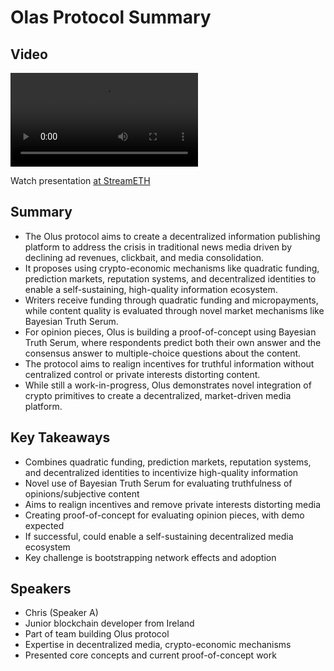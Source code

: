 # Olas Protocol Summary

## Video
<video controls>
<source src="https://vod-cdn.lp-playback.studio/raw/jxf4iblf6wlsyor6526t4tcmtmqa/catalyst-vod-com/hls/c9cb0znqgmymz0df/index.m3u8" type="application/x-mpegURL">
  Your browser does not support the video tag.
</video>

Watch presentation [at StreamETH](https://streameth.org/edge_city/watch?session=670f9f0950c4a85480e60eb7)

## Summary
- The Olus protocol aims to create a decentralized information publishing platform to address the crisis in traditional news media driven by declining ad revenues, clickbait, and media consolidation.
- It proposes using crypto-economic mechanisms like quadratic funding, prediction markets, reputation systems, and decentralized identities to enable a self-sustaining, high-quality information ecosystem.
- Writers receive funding through quadratic funding and micropayments, while content quality is evaluated through novel market mechanisms like Bayesian Truth Serum.
- For opinion pieces, Olus is building a proof-of-concept using Bayesian Truth Serum, where respondents predict both their own answer and the consensus answer to multiple-choice questions about the content.
- The protocol aims to realign incentives for truthful information without centralized control or private interests distorting content.
- While still a work-in-progress, Olus demonstrates novel integration of crypto primitives to create a decentralized, market-driven media platform.

## Key Takeaways
- Combines quadratic funding, prediction markets, reputation systems, and decentralized identities to incentivize high-quality information
- Novel use of Bayesian Truth Serum for evaluating truthfulness of opinions/subjective content
- Aims to realign incentives and remove private interests distorting media
- Creating proof-of-concept for evaluating opinion pieces, with demo expected
- If successful, could enable a self-sustaining decentralized media ecosystem
- Key challenge is bootstrapping network effects and adoption

## Speakers
- Chris (Speaker A)
- Junior blockchain developer from Ireland
- Part of team building Olus protocol
- Expertise in decentralized media, crypto-economic mechanisms
- Presented core concepts and current proof-of-concept work

